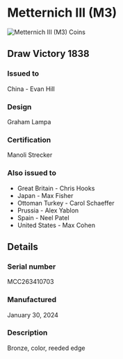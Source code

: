 
# Metternich III (M3)

![Metternich III (M3) Coins](m3-coins.jpg)

## Draw Victory 1838

### Issued to

China - Evan Hill

### Design

Graham Lampa

### Certification

Manoli Strecker

### Also issued to

* Great Britain - Chris Hooks
* Japan - Max Fisher
* Ottoman Turkey - Carol Schaeffer
* Prussia - Alex Yablon
* Spain - Neel Patel
* United States - Max Cohen

## Details

### Serial number

MCC263410703

### Manufactured
January 30, 2024

### Description

Bronze, color, reeded edge
